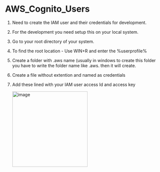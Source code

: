 # AWS_Cognito_Users

1. Need to create the IAM user and their credentials for development.
2. For the development you need setup this on your local system.
3. Go to your root directory of your system.
4. To find the root location - Use WIN+R and enter the %userprofile%
5. Create a folder with .aws name (usually in windows to create this folder you have to write the folder name like .aws. then it will create.
6. Create a file without extention and named as credentials
7. Add these lined with your IAM user access Id and access key

	<img width="247" alt="image" src="https://user-images.githubusercontent.com/50991410/216048876-1dc43080-ba4c-4a6a-8ea0-e9634d40f5b4.png">

